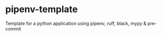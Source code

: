 # pipenv-template
Template for a python application using pipenv, ruff, black, mypy &amp; pre-commit
